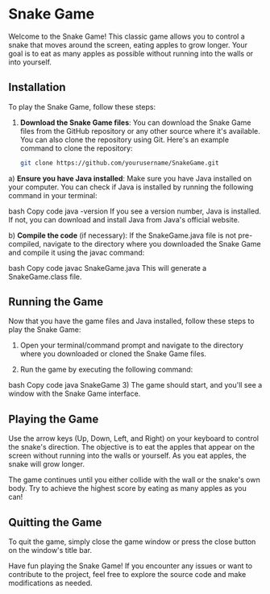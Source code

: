 # Snake Game

Welcome to the Snake Game! This classic game allows you to control a snake that moves around the screen, eating apples to grow longer. Your goal is to eat as many apples as possible without running into the walls or into yourself.

## Installation

To play the Snake Game, follow these steps:

1. **Download the Snake Game files**: You can download the Snake Game files from the GitHub repository or any other source where it's available. You can also clone the repository using Git. Here's an example command to clone the repository:

   ```bash
   git clone https://github.com/yourusername/SnakeGame.git
   
a) **Ensure you have Java installed**: Make sure you have Java installed on your computer. You can check if Java is installed by running the following command in your terminal:

bash
Copy code
java -version
If you see a version number, Java is installed. If not, you can download and install Java from Java's official website.

b) **Compile the code** (if necessary): If the SnakeGame.java file is not pre-compiled, navigate to the directory where you downloaded the Snake Game and compile it using the javac command:

bash
Copy code
javac SnakeGame.java
This will generate a SnakeGame.class file.

## Running the Game
Now that you have the game files and Java installed, follow these steps to play the Snake Game:

1) Open your terminal/command prompt and navigate to the directory where you downloaded or cloned the Snake Game files.

2) Run the game by executing the following command:

bash
Copy code
java SnakeGame
3) The game should start, and you'll see a window with the Snake Game interface.

## Playing the Game
Use the arrow keys (Up, Down, Left, and Right) on your keyboard to control the snake's direction. The objective is to eat the apples that appear on the screen without running into the walls or yourself. As you eat apples, the snake will grow longer.

The game continues until you either collide with the wall or the snake's own body. Try to achieve the highest score by eating as many apples as you can!

## Quitting the Game
To quit the game, simply close the game window or press the close button on the window's title bar.

Have fun playing the Snake Game! If you encounter any issues or want to contribute to the project, feel free to explore the source code and make modifications as needed.
